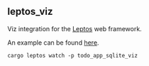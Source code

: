 leptos_viz
-----------

Viz integration for the [Leptos] web framework.


An example can be found [here].

```console
cargo leptos watch -p todo_app_sqlite_viz
```

[here]: examples/todo_app_sqlite_viz
[Leptos]: https://leptos.dev/
